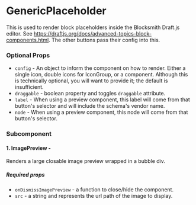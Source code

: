 

# GenericPlaceholder

This is used to render block placeholders inside the Blocksmith Draft.js editor. See https://draftjs.org/docs/advanced-topics-block-components.html. The other buttons pass their config into this.

### Optional Props
+ `config` - An object to inform the component on how to render. Either a single icon, double icons for IconGroup, or a component. Although this is technically optional, you will want to provide it; the default is insufficient.
+ `draggable` - boolean property and toggles `draggable` attribute.
+ `label`  - When using a preview component, this label will come from that button's selector and will include the schema's vendor name.
+ `node`   - When using a preview component, this node will come from that button's selector.

### Subcomponent
#### 1. ImagePreview - 
 Renders a large closable image preview wrapped in a bubble div.

##### Required props
+ `onDismissImagePreview` - a function to close/hide the component.
+ `src`   - a string and represents the url path of the image to display.
